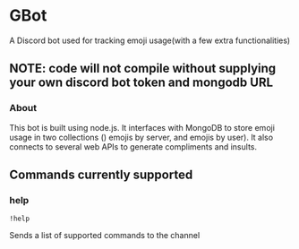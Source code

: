 # GBot
A Discord bot used for tracking emoji usage(with a few extra functionalities)

## NOTE: code will not compile without supplying your own discord bot token and mongodb URL

### About
This bot is built using node.js.  It interfaces with MongoDB to store emoji usage in two collections () emojis by server, and emojis by user).
It also connects to several web APIs to generate compliments and insults.

## Commands currently supported

### help
```
!help
```
Sends a list of supported commands to the channel
